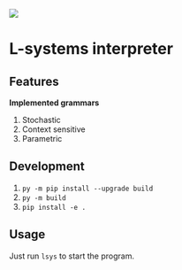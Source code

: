 [![][black-shield]][black]

[black]: https://roadmap.sh/projects/task-tracker
[black-shield]: https://img.shields.io/badge/Roadmap.sh-task%20tracker-black.svg?style=for-the-badge&labelColor=gray

# L-systems interpreter

## Features
**Implemented grammars**

1. Stochastic
2. Context sensitive
3. Parametric

## Development
1. `py -m pip install --upgrade build`
2. `py -m build`
3. `pip install -e .`

## Usage
Just run `lsys` to start the program.
